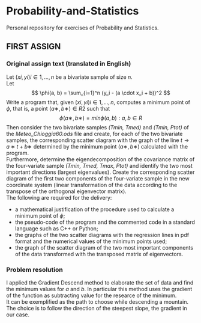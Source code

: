 # Probability-and-Statistics
Personal repository for exercises of Probability and Statistics.

## FIRST ASSIGN

### Original assign text (translated in English)
Let $(xi, yi)i∈{1,...,n}$ be a bivariate sample of size $n$.\
Let
$$
\phi(a, b) = \sum_{i=1}^n (y_i - (a \cdot x_i + b))^2
$$
Write a program that, given $(xi, yi)i∈{1,...,n}$, computes a minimum point
of $ϕ$, that is, a point $(a∗, b∗) ∈ R2$ such that
$$
ϕ(a∗, b∗) = min{ϕ(a, b) : a, b ∈ R}
$$
Then consider the two bivariate samples *(Tmin, Tmed)* and *(Tmin, Ptot)* of the *Meteo_Chioggia60.ods* file and create, for each of the two bivariate samples,
the corresponding scatter diagram with the graph of the line $t → a∗t + b∗$
determined by the minimum point $(a∗, b∗)$ calculated with the program.\
Furthermore, determine the eigendecomposition of the covariance matrix of the four-variate sample *(Tmin, Tmed, Tmax, Ptot)* and identify the two
most important directions (largest eigenvalues). Create the corresponding scatter diagram of the first two components of the four-variate sample
in the new coordinate system (linear transformation of the data according to the
transpose of the orthogonal eigenvector matrix).\
The following are required for the delivery:
- a mathematical justification of the procedure used to calculate a minimum point of $ϕ$;
- the pseudo-code of the program and the commented code in a standard language such as C++ or Python;
- the graphs of the two scatter diagrams with the regression lines in pdf format and the numerical values ​​of the minimum points used;
- the graph of the scatter diagram of the two most important components of the data transformed with the transposed matrix of eigenvectors.


### Problem resolution 
I applied the Gradient Descend method to elaborate the set of data and find the minimum values for $a$ and $b$. In particular this method uses the gradient of the function as subtracting value for the researce of the minimum. \
It can be exemplified as the path to choose while descending a mountain. The choice is to follow the direction of the steepest slope, the gradient in our case.